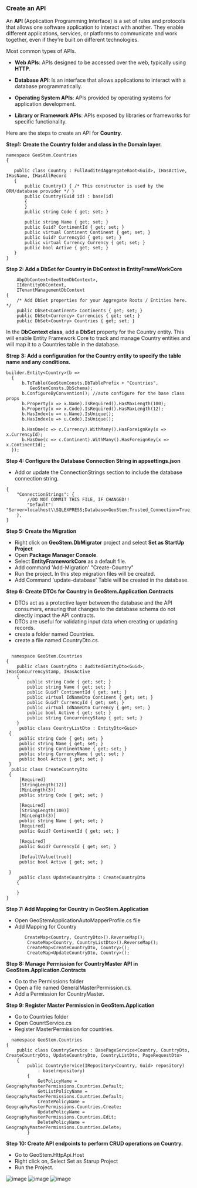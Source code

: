 ### Create an API
An **API** (Application Programming Interface) is a set of rules and protocols that allows one software application to interact with another. They enable different applications, services, or platforms to communicate and work together, even if they’re built on different technologies.

Most common types of APIs. 
- **Web APIs**: APIs designed to be accessed over the web, typically using **HTTP**.

 - **Database API**: Is an interface that allows applications to interact with a database programmatically. 
 
- **Operating System APIs**: APIs provided by operating systems for application development.
 - **Library or Framework APIs**: APIs exposed by libraries or frameworks for specific functionality.
 

Here are the steps to create an API for **Country**. 

 **Step1: Create the Country folder and class in the Domain layer.** 

 ```
namespace GeoStem.Countries
{
 
    public class Country : FullAuditedAggregateRoot<Guid>, IHasActive, IHasName, IHasAllRecord
    {
        public Country() { /* This constructor is used by the ORM/database provider */ }
        public Country(Guid id) : base(id)
        {
        }
        public string Code { get; set; }

        public string Name { get; set; }
        public Guid? ContinentId { get; set; }
        public virtual Continent Continent { get; set; }
        public Guid? CurrencyId { get; set; }
        public virtual Currency Currency { get; set; }
        public bool Active { get; set; }
    }
}
```

**Step 2: Add a DbSet for Country in DbContext in EntityFrameWorkCore**

```public class GeoStemDbContext :
    AbpDbContext<GeoStemDbContext>,
    IIdentityDbContext,
    ITenantManagementDbContext
{
    /* Add DbSet properties for your Aggregate Roots / Entities here. */
    public DbSet<Continent> Continents { get; set; }
    public DbSet<Currency> Currencies { get; set; }
    public DbSet<Country> Countries { get; set; }
```
In the **DbContext class**, add a **DbSet** property for the Country entity. This will enable Entity Framework Core to track and manage Country entities and will map it to a Countries table in the database.

**Strep 3: Add a configuration for the Country entity to specify the table name and any conditions.**
```
builder.Entity<Country>(b =>
  {
      b.ToTable(GeoStemConsts.DbTablePrefix + "Countries",
         GeoStemConsts.DbSchema);
      b.ConfigureByConvention(); //auto configure for the base class props
      b.Property(x => x.Name).IsRequired().HasMaxLength(100);
      b.Property(x => x.Code).IsRequired().HasMaxLength(12);
      b.HasIndex(u => u.Name).IsUnique();
      b.HasIndex(u => u.Code).IsUnique();

      b.HasOne(c => c.Currency).WithMany().HasForeignKey(x => x.CurrencyId);
      b.HasOne(c => c.Continent).WithMany().HasForeignKey(x => x.ContinentId);
  });
```
**Step 4: Configure the Database Connection String in appsettings.json** 
- Add or update the ConnectionStrings section to include the database connection string.
```
{
    "ConnectionStrings": {
        //DO NOT COMMIT THIS FILE, IF CHANGED!!
        "Default": "Server=localhost\\SQLEXPRESS;Database=GeoStem;Trusted_Connection=True;TrustServerCertificate=True"
    },
}
```
**Step 5: Create the Migration**
- Right click on **GeoStem.DbMigrator** project and select **Set as StartUp Project**
- Open **Package Manager Console**.
- Select **EntityFrameworkCore** as a default file.
- Add command 'Add-Migration' "Create-Country"
- Run the project.
  In this step migration files will be created.
- Add Command 'update-database'
  Table will be created in the database.

**Step 6: Create DTOs for Country in GeoStem.Application.Contracts**
- DTOs act as a protective layer between the database and the API consumers, ensuring that changes to the database schema do not directly impact the API contracts.
- DTOs are useful for validating input data when creating or updating records.
- create a folder named Countries.
- create a file named CountryDto.cs.

```
  
  namespace GeoStem.Countries
{
    public class CountryDto : AuditedEntityDto<Guid>, IHasConcurrencyStamp, IHasActive
    {
        public string Code { get; set; }
        public string Name { get; set; }
        public Guid? ContinentId { get; set; }
        public virtual IdNameDto Continent { get; set; }
        public Guid? CurrencyId { get; set; }
        public virtual IdNameDto Currency { get; set; }
        public bool Active { get; set; }
        public string ConcurrencyStamp { get; set; }
    }
     public class CountryListDto : EntityDto<Guid>
 {
     public string Code { get; set; }
     public string Name { get; set; }
     public string ContinentName { get; set; }
     public string CurrencyName { get; set; }
     public bool Active { get; set; }     
 }
  public class CreateCountryDto
 {
     [Required]
     [StringLength(12)]
     [MinLength(3)]
     public string Code { get; set; }

     [Required]
     [StringLength(100)]
     [MinLength(3)]
     public string Name { get; set; }
     [Required]
     public Guid? ContinentId { get; set; }

     [Required]
     public Guid? CurrencyId { get; set; }

     [DefaultValue(true)]
     public bool Active { get; set; }

 }
     public class UpdateCountryDto : CreateCountryDto
    {

    }
}
```

**Step 7: Add Mapping for Country in GeoStem.Application**
- Open GeoStemApplicationAutoMapperProfile.cs file
- Add Mapping for Country

```
       CreateMap<Country, CountryDto>().ReverseMap();
        CreateMap<Country, CountryListDto>().ReverseMap();
        CreateMap<CreateCountryDto, Country>();
        CreateMap<UpdateCountryDto, Country>();
```   

**Step 8: Manage Permission for CountryMaster API in GeoStem.Application.Contracts**
- Go to the Permissions folder
- Open a file named GeneralMasterPermission.cs.
- Add a Permission for CountryMaster.
  
  
**Step 9: Register Master Permission in GeoStem.Application**
- Go to Countries folder
- Open CounrtService.cs
- Register MasterPermission for countries.

```
  namespace GeoStem.Countries
{
    public class CountryService : BasePageService<Country, CountryDto, CreateCountryDto, UpdateCountryDto, CountryListDto, PageRequestDto>
    {
        public CountryService(IRepository<Country, Guid> repository)
            : base(repository)
        {
            GetPolicyName = GeographyMasterPermissions.Countries.Default;
            GetListPolicyName = GeographyMasterPermissions.Countries.Default;
            CreatePolicyName = GeographyMasterPermissions.Countries.Create;
            UpdatePolicyName = GeographyMasterPermissions.Countries.Edit;
            DeletePolicyName = GeographyMasterPermissions.Countries.Delete;
        }
```

**Step 10: Create API endpoints to perform CRUD operations on Country.** 
- Go to GeoStem.HttpApi.Host
- Right click on, Select Set as Starup Project
- Run the Project.

![image](https://github.com/user-attachments/assets/1b5119d7-0d48-4933-8f74-68b0f4617c18)
![image](https://github.com/user-attachments/assets/3a75bc2d-42b5-4b6c-b262-34839601a784)
![image](https://github.com/user-attachments/assets/30fadd58-ea77-46ce-9366-59879d4170b3)



    
    






    


